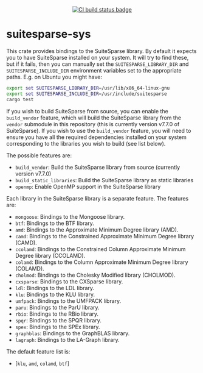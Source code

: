 <div align="center">
<a href="https://github.com/martinjrobins/suitesparse-sys/actions/workflows/rust.yml">
    <img src="https://github.com/martinjrobins/suitesparse-sys/actions/workflows/rust.yml/badge.svg" alt="CI build status badge">
</a>
</div>

# suitesparse-sys

This crate provides bindings to the SuiteSparse library. By default it expects you to have SuiteSparse installed on your system.
It will try to find these, but if it fails, then you can manually set the `SUITESPARSE_LIBRARY_DIR` and `SUITESPARSE_INCLUDE_DIR` environment variables set to the appropriate paths.
E.g. on Ubuntu you might have:

```bash
export set SUITESPARSE_LIBRARY_DIR=/usr/lib/x86_64-linux-gnu 
export set SUITESPARSE_INCLUDE_DIR=/usr/include/suitesparse 
cargo test
```

If you wish to build SuiteSparse from source, you can enable the `build_vendor` feature, which will build the SuiteSparse library from the `vendor` submodule in this repository (this is currently version v7.7.0 of SuiteSparse). If you wish to use the `build_vendor` feature, you will need to ensure you have all the required dependencies installed on your system corresponding to the libraries you wish to build (see list below).


The possible features are:

- `build_vendor`: Build the SuiteSparse library from source (currently version v7.7.0)
- `build_static_libraries`: Build the SuiteSparse library as static libraries
- `openmp`: Enable OpenMP support in the SuiteSparse library

Each library in the SuiteSparse library is a separate feature. The features are:

- `mongoose`: Bindings to the Mongoose library.
- `btf`: Bindings to the BTF library.
- `amd`: Bindings to the Approximate Minimum Degree library (AMD).
- `camd`: Bindings to the Constrained Approximate Minimum Degree library (CAMD).
- `ccolamd`: Bindings to the Constrained Column Approximate Minimum Degree library (CCOLAMD).
- `colamd`: Bindings to the Column Approximate Minimum Degree library (COLAMD).
- `cholmod`: Bindings to the Cholesky Modified library (CHOLMOD).
- `cxsparse`: Bindings to the CXSparse library.
- `ldl`: Bindings to the LDL library.
- `klu`: Bindings to the KLU library.
- `umfpack`: Bindings to the UMFPACK library.
- `paru`: Bindings to the ParU library.
- `rbio`: Bindings to the RBio library.
- `spqr`: Bindings to the SPQR library.
- `spex`: Bindings to the SPEx library.
- `graphblas`: Bindings to the GraphBLAS library.
- `lagraph`: Bindings to the LA-Graph library.

The default feature list is:

- [`klu`, `amd`, `colamd`, `btf`]